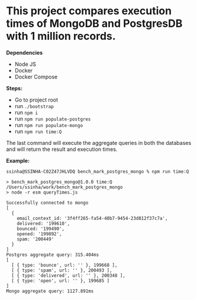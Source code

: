 # **This project compares execution times of MongoDB and PostgresDB with 1 million records.**

**Dependencies**
- Node JS
- Docker
- Docker Compose

**Steps:**
- Go to project root
- run ```./bootstrap```
- run ```npm i```
- run ```npm run populate-postgres```
- run ```npm run populate-mongo```
- run ```npm run time:Q```

The last command will execute the aggregate queries in both the databases and will return the result and execution times.

**Example:**
```
ssinha@SSINHA-C02Z47JHLVDQ bench_mark_postgres_mongo % npm run time:Q

> bench_mark_postgres_mongo@1.0.0 time:Q /Users/ssinha/work/bench_mark_postgres_mongo
> node -r esm queryTimes.js

Successfully connected to mongo
[
  {
    email_context_id: '3f4ff265-fa54-40b7-9454-23d812f37c7a',
    delivered: '199610',
    bounced: '199490',
    opened: '199892',
    spam: '200449'
  }
]
Postgres aggregate query: 315.404ms
[
  [ { type: 'bounce', url: '' }, 199668 ],
  [ { type: 'spam', url: '' }, 200493 ],
  [ { type: 'delivered', url: '' }, 200348 ],
  [ { type: 'open', url: '' }, 199685 ]
]
Mongo aggregate query: 1127.891ms
```